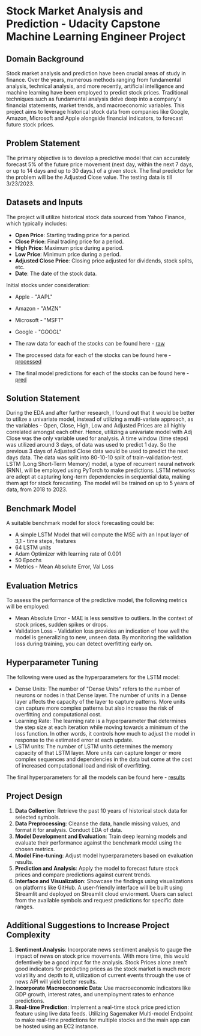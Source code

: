 # Stock Market Analysis and Prediction - Udacity Capstone Machine Learning Engineer Project

## Domain Background
Stock market analysis and prediction have been crucial areas of study in finance. Over the years, numerous methods ranging from fundamental analysis, technical analysis, and more recently, artificial intelligence and machine learning have been employed to predict stock prices. Traditional techniques such as fundamental analysis delve deep into a company's financial statements, market trends, and macroeconomic variables. This project aims to leverage historical stock data from companies like Google, Amazon, Microsoft and Apple alongside financial indicators, to forecast future stock prices.

## Problem Statement
The primary objective is to develop a predictive model that can accurately forecast 5% of the future price movement (next day, within the next 7 days, or up to 14 days and up to 30 days.) of a given stock. The final predictor for the problem will be the Adjusted Close value. The testing data is till 3/23/2023.

## Datasets and Inputs
The project will utilize historical stock data sourced from Yahoo Finance, which typically includes:

- **Open Price**: Starting trading price for a period.
- **Close Price**: Final trading price for a period.
- **High Price**: Maximum price during a period.
- **Low Price**: Minimum price during a period.
- **Adjusted Close Price**: Closing price adjusted for dividends, stock splits, etc.
- **Date**: The date of the stock data.

Initial stocks under consideration:
- Apple - "AAPL"
- Amazon - "AMZN"
- Microsoft - "MSFT"
- Google - "GOOGL"

- The raw data for each of the stocks can be found here - [raw](./data/raw/)
- The processed data for each of the stocks can be found here - [processed](./data/processed/)
- The final model predictions for each of the stocks can be found here - [pred](./data/results/pred/)

## Solution Statement
During the EDA and after further research, I found out that it would be better to utilize a univariate model, instead of utilizing a multi-variate approach, as the variables - Open, Close, High, Low and Adjusted Prices are all highly correlated amongst each other. Hence, utilizing a univariate model with Adj Close was the only variable used for analysis. A time window (time steps) was utilized around 3 days, of data was used to predict 1 day. So the previous 3 days of Adjusted Close data would be used to predict the next days data. The data was split into 80-10-10 split of train-validation-test. LSTM (Long Short-Term Memory) model, a type of recurrent neural network (RNN), will be employed using PyTorch to make predictions. LSTM networks are adept at capturing long-term dependencies in sequential data, making them apt for stock forecasting. The model will be trained on up to 5 years of data, from 2018 to 2023.

## Benchmark Model
A suitable benchmark model for stock forecasting could be:
- A simple LSTM Model that will compute the MSE with an Input layer of 3,1 - time steps, features
- 64 LSTM units
- Adam Optimizer with learning rate of 0.001
- 50 Epochs
- Metrics - Mean Absolute Error, Val Loss

## Evaluation Metrics
To assess the performance of the predictive model, the following metrics will be employed:
- Mean Absolute Error -  MAE is less sensitive to outliers. In the context of stock prices, sudden spikes or drops.
- Validation Loss - Validation loss provides an indication of how well the model is generalizing to new, unseen data. By monitoring the validation loss during training, you can detect overfitting early on.

## Hyperparameter Tuning 
The following were used as the hyperparameters for the LSTM model: 
- Dense Units: The number of "Dense Units" refers to the number of neurons or nodes in that Dense layer. The number of units in a Dense layer affects the capacity of the layer to capture patterns. More units can capture more complex patterns but also increase the risk of overfitting and computational cost.
- Learning Rate: The learning rate is a hyperparameter that determines the step size at each iteration while moving towards a minimum of the loss function. In other words, it controls how much to adjust the model in response to the estimated error at each update.
- LSTM units: The number of LSTM units determines the memory capacity of that LSTM layer. More units can capture longer or more complex sequences and dependencies in the data but come at the cost of increased computational load and risk of overfitting.

The final hyperparameters for all the models can be found here - [results](./data/results/hpo/)

## Project Design
1. **Data Collection**: Retrieve the past 10 years of historical stock data for selected symbols.
2. **Data Preprocessing**: Cleanse the data, handle missing values, and format it for analysis. Conduct EDA of data. 
3. **Model Development and Evaluation**: Train deep learning models and evaluate their performance against the benchmark model using the chosen metrics.
4. **Model Fine-tuning**: Adjust model hyperparameters based on evaluation results.
5. **Prediction and Analysis**: Apply the model to forecast future stock prices and compare predictions against current trends.
6. **Interface and Visualization**: Showcase the findings using visualizations on platforms like GitHub. A user-friendly interface will be built using Streamlit and deployed on Streamlit cloud enviorment. Users can select from the available symbols and request predictions for specific date ranges.

## Additional Suggestions to Increase Project Complexity
1. **Sentiment Analysis**: Incorporate news sentiment analysis to gauge the impact of news on stock price movements. With more time, this would defentively be a good input for the analysis. Stock Prices alone aren't good indicators for predicting prices as the stock market is much more volatility and depth to it, utilization of current events through the use of news API will yield better results. 
2. **Incorporate Macroeconomic Data**: Use macroeconomic indicators like GDP growth, interest rates, and unemployment rates to enhance predictions.
3. **Real-time Prediction**: Implement a real-time stock price prediction feature using live data feeds. Utilizing Sagemaker Multi-model Endpoint to make real-time predictions for multiple stocks and the main app can be hosted using an EC2 instance. 

